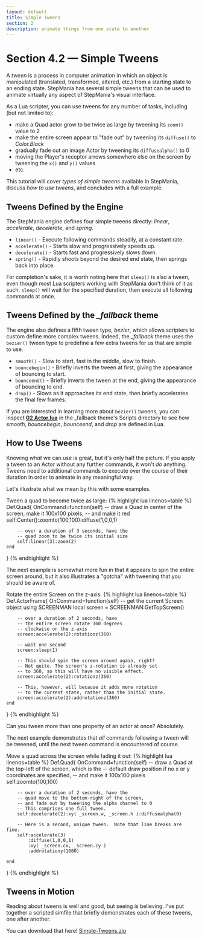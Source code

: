 ```yaml
---
layout: default
title: Simple Tweens
section: 2
description: animate things from one state to another
---
```


# Section 4.2 &mdash; Simple Tweens

A <em>tween</em> is a process in computer animation in which an object is manipulated (translated, transformed, altered, etc.) from a starting state to an ending state.  StepMania has several simple tweens that can be used to animate virtually any aspect of StepMania's visual interface.

As a Lua scripter, you can use tweens for any number of tasks, including (but not limited to):

* make a Quad actor grow to be twice as large by tweening its `zoom()` value to 2
* make the entire screen appear to "fade out" by tweening its `diffuse()` to <em>Color.Black</em>
* gradually fade out an image Actor by tweening its `diffusealpha()` to 0
* moving the Player's receptor arrows somewhere else on the screen by tweening the `x()` and `y()` values
* etc.

This tutorial will cover <em>types of simple tweens</em> available in StepMania, discuss <em>how to use tweens</em>, and concludes with a full example.

## Tweens Defined by the Engine
The StepMania engine defines four simple tweens directly: <em>linear</em>, <em>accelerate</em>, <em>decelerate</em>, and <em>spring</em>.  

* `linear()` - Execute following commands steadily, at a constant rate.
* `accelerate()` - Starts slow and progressively speeds up.
* `decelerate()` - Starts fast and progressively slows down.
* `spring()` - Rapidly shoots beyond the desired end state, then springs back into place.

For completion's sake, it is worth noting here that `sleep()` is also a tween, even though most Lua scripters working with StepMania don't think of it as such.  `sleep()` will wait for the specified duration, then execute all following commands at once.

## Tweens Defined by the <em>_fallback</em> theme
The engine also defines a fifth tween type, <em>bezier</em>, which allows scripters to custom define more complex tweens.  Indeed, the <em>_fallback</em> theme uses the `bezier()` tween type to predefine a few extra tweens for us that are simple to use.

* `smooth()` - Slow to start, fast in the middle, slow to finish.
* `bouncebegin()` - Briefly inverts the tween at first, giving the appearance of bouncing to start.
* `bounceend()` - Briefly inverts the tween at the end, giving the appearance of bouncing to end.
* `drop()` - Slows as it approaches its end state, then briefly accelerates the final few frames.

If you are interested in learning more about `bezier()` tweens, you can inspect <strong><a href="https://github.com/stepmania/stepmania/blob/master/Themes/_fallback/Scripts/02%20Actor.lua">02 Actor.lua</a></strong> in the _fallback theme's Scripts directory to see how <em>smooth</em>, <em>bouncebegin</em>, <em>bounceend</em>, and <em>drop</em> are defined in Lua.

## How to Use Tweens

Knowing <em>what</em> we can use is great, but it's only half the picture.  If you apply a tween to an Actor without any further commands, it won't <em>do</em> anything.  Tweens need to additional commands to execute over the course of their duration in order to animate in any meaningful way.

Let's illustrate what we mean by this with some examples.


<span class="CodeExample-Title">Tween a quad to become twice as large:</span>
{% highlight lua linenos=table %}
Def.Quad{
	OnCommand=function(self)
		-- draw a Quad in center of the screen, make it 100x100 pixels,
		-- and make it red
		self:Center():zoomto(100,100):diffuse(1,0,0,1)
		
		-- over a duration of 3 seconds, have the
		-- quad zoom to be twice its initial size
		self:linear(3):zoom(2)
	end
}
{% endhighlight %}


The next example is somewhat more fun in that it appears to spin the entire screen around, but it also illustrates a  "gotcha" with tweening that you should be aware of.

<span class="CodeExample-Title">Rotate the entire Screen on the z-axis:</span>
{% highlight lua linenos=table %}
Def.ActorFrame{
	OnCommand=function(self)
		-- get the current Screen object using SCREENMAN
		local screen = SCREENMAN:GetTopScreen()
		
		-- over a duration of 2 seconds, have
		-- the entire screen rotate 360 degrees
		-- clockwise on the z-axis
		screen:accelerate(2):rotationz(360)
		
		-- wait one second
		screen:sleep(1)
		
		-- This should spin the screen around again, right?
		-- Not quite. The screen's z-rotation is already set
		-- to 360, so this will have no visible effect.
		screen:accelerate(2):rotationz(360)
		
		-- This, however, will because it adds more rotation
		-- to the current state, rather than the initial state.
		screen:accelerate(2):addrotationz(360)
	end
}
{% endhighlight %}

Can you tween more than one property of an actor at once?  Absolutely.

The next example demonstrates that <em>all</em> commands following a tween will be tweened, until the next tween command is encountered of course.

<span class="CodeExample-Title">Move a quad across the screen while fading it out:</span>
{% highlight lua linenos=table %}
Def.Quad{
	OnCommand=function(self)
		-- draw a Quad at the top-left of the screen, which is the
		-- default draw position if no x or y coordinates are specified,
		-- and make it 100x100 pixels
		self:zoomto(100,100)
		
		-- over a duration of 2 seconds, have the
		-- quad move to the bottom-right of the screen,
		-- and fade out by tweening the alpha channel to 0
		-- This comprises one full tween.
		self:decelerate(2):xy( _screen.w, _screen.h ):diffusealpha(0)
		
		-- Here is a second, unique tween.  Note that line breaks are fine.
		self:accelerate(3)
			:diffuse(1,0,0,1)
			:xy( _screen.cx, _screen.cy )
			:addrotationy(1080)
		
	end
}
{% endhighlight %}

## Tweens in Motion

Reading about tweens is well and good, but seeing is believing.  I've put together a scripted simfile that briefly demonstrates each of these tweens, one after another.

You can download that here!   <a href="{{site.baseurl}}/downloads/Simple-Tweens.zip">Simple-Tweens.zip</a>
